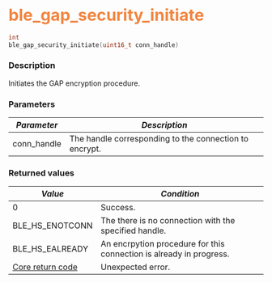 ## <font color="#F2853F" style="font-size:24pt">ble\_gap\_security\_initiate</font>

```c
int
ble_gap_security_initiate(uint16_t conn_handle)
```

### Description

Initiates the GAP encryption procedure. 

### Parameters

| *Parameter* | *Description* |
|-------------|---------------|
| conn\_handle | The handle corresponding to the connection to encrypt. |

### Returned values

| *Value* | *Condition* |
|---------|-------------|
| 0 | Success. |
| BLE\_HS\_ENOTCONN | The there is no connection with the specified handle. |
| BLE\_HS\_EALREADY | An encrpytion procedure for this connection is already in progress. |
| [Core return code](../../ble_hs_return_codes/#return-codes-core) | Unexpected error. |

